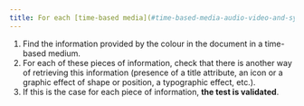 ```yaml
---
title: For each [time-based media](#time-based-media-audio-video-and-synchronised) [conveying information](#image-conveying-information-provided-by-colour), the [information](#information-provided-by-colour) must not be provided by colour alone. Is this rule respected?
---
```


1. Find the information provided by the colour in the document in a time-based medium.
2. For each of these pieces of information, check that there is another way of retrieving this information (presence of a title attribute, an icon or a graphic effect of shape or position, a typographic effect, etc.).
3. If this is the case for each piece of information, **the test is validated**.
